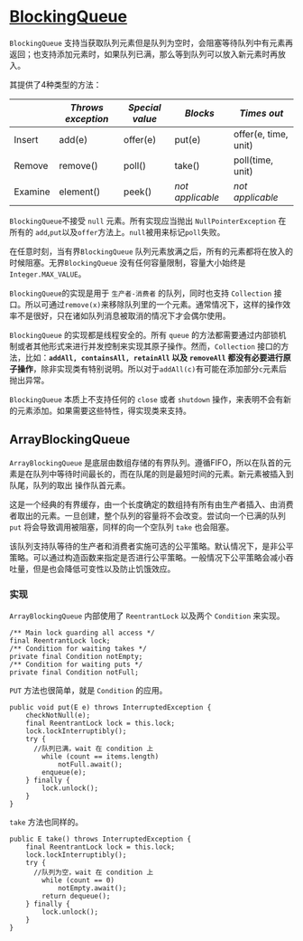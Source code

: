 # [BlockingQueue](http://www.importnew.com/28053.html)

`BlockingQueue` 支持当获取队列元素但是队列为空时，会阻塞等待队列中有元素再返回；也支持添加元素时，如果队列已满，那么等到队列可以放入新元素时再放入。

其提供了4种类型的方法：

|         | _Throws exception_ | _Special value_ | _Blocks_         | _Times out_          |  
| ------- | ------------------ | --------------- | ---------------- | -------------------- |  
| Insert  | add(e)             | offer(e)        | put(e)           | offer(e, time, unit) |  
| Remove  | remove()           | poll()          | take()           | poll(time, unit)     |  
| Examine | element()          | peek()          | _not applicable_ | _not applicable_     |  

`BlockingQueue`不接受 `null` 元素。所有实现应当抛出 `NullPointerException` 在所有的 `add`,`put`以及`offer`方法上。`null`被用来标记`poll`失败。

在任意时刻，当有界`BlockingQueue` 队列元素放满之后，所有的元素都将在放入的时候阻塞。无界`BlockingQueue` 没有任何容量限制，容量大小始终是`Integer.MAX_VALUE`。

`BlockingQueue`的实现是用于 `生产者-消费者` 的队列，同时也支持 `Collection` 接口。所以可通过`remove(x)`来移除队列里的一个元素。通常情况下，这样的操作效率不是很好，只在诸如队列消息被取消的情况下才会偶尔使用。

`BlockingQueue` 的实现都是线程安全的。所有 `queue` 的方法都需要通过内部锁机制或者其他形式来进行并发控制来实现其原子操作。然而，`Collection` 接口的方法，比如：**`addAll, containsAll, retainAll` 以及 `removeAll` 都没有必要进行原子操作**，除非实现类有特别说明。所以对于`addAll(c)`有可能在添加部分`c`元素后抛出异常。

`BlockingQueue` 本质上不支持任何的 `close` 或者 `shutdown` 操作，来表明不会有新的元素添加。如果需要这些特性，得实现类来支持。

## ArrayBlockingQueue

`ArrayBlockingQueue` 是底层由数组存储的有界队列。遵循FIFO，所以在队首的元素是在队列中等待时间最长的，而在队尾的则是最短时间的元素。新元素被插入到队尾，队列的取出 操作队首元素。

这是一个经典的有界缓存，由一个长度确定的数组持有所有由生产者插入、由消费者取出的元素。一旦创建，整个队列的容量将不会改变。尝试向一个已满的队列 `put` 将会导致调用被阻塞，同样的向一个空队列 `take` 也会阻塞。

该队列支持队等待的生产者和消费者实施可选的公平策略。默认情况下，是非公平策略。可以通过构造函数来指定是否进行公平策略。一般情况下公平策略会减小吞吐量，但是也会降低可变性以及防止饥饿效应。

### 实现

`ArrayBlockingQueue` 内部使用了 `ReentrantLock` 以及两个 `Condition` 来实现。

```
/** Main lock guarding all access */
final ReentrantLock lock;
/** Condition for waiting takes */
private final Condition notEmpty;
/** Condition for waiting puts */
private final Condition notFull;
```

`PUT` 方法也很简单，就是 `Condition` 的应用。

```
public void put(E e) throws InterruptedException {
    checkNotNull(e);
    final ReentrantLock lock = this.lock;
    lock.lockInterruptibly();
    try {
      //队列已满，wait 在 condition 上
        while (count == items.length)
            notFull.await();
        enqueue(e);
    } finally {
        lock.unlock();
    }
}
```

`take` 方法也同样的。
```
public E take() throws InterruptedException {
    final ReentrantLock lock = this.lock;
    lock.lockInterruptibly();
    try {
      //队列为空，wait 在 condition 上
        while (count == 0)
            notEmpty.await();
        return dequeue();
    } finally {
        lock.unlock();
    }
}
```
